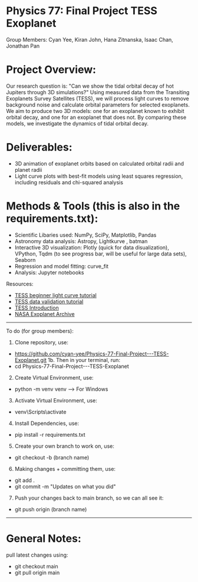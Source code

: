 # Physics 77: Final Project TESS Exoplanet

Group Members: Cyan Yee, Kiran John, Hana Zitnanska, Isaac Chan, Jonathan Pan

# Project Overview: 
Our research question is: "Can we show the tidal orbital decay of hot Jupiters through 3D simulations?" Using measured data from the Transiting Exoplanets Survey Satellites (TESS), we will process light curves to remove background noise and calculate orbital parameters for selected exoplanets. We aim to produce two 3D models: one for an exoplanet known to exhibit orbital decay, and one for an exoplanet that does not. By comparing these models, we investigate the dynamics of tidal orbital decay.

# Deliverables: 
- 3D animation of exoplanet orbits based on calculated orbital radii and planet radii  
- Light curve plots with best-fit models using least squares regression, including residuals and chi-squared analysis  

# Methods & Tools (this is also in the requirements.txt):
- Scientific Libaries used: NumPy, SciPy, Matplotlib, Pandas  
- Astronomy data analysis: Astropy, Lightkurve , batman 
- Interactive 3D visualization: Plotly (quick for data disualization), VPython, Tqdm (to see progress bar, will be useful for large data sets), Seaborn
- Regression and model fitting: curve_fit  
- Analysis: Jupyter notebooks

Resources:
- [TESS beginner light curve tutorial](https://spacetelescope.github.io/mast_notebooks/notebooks/TESS/beginner_how_to_use_lc/beginner_how_to_use_lc.html)  
- [TESS data validation tutorial](https://spacetelescope.github.io/mast_notebooks/notebooks/TESS/beginner_how_to_use_dvt/beginner_how_to_use_dvt.html)  
- [TESS Introduction](https://heasarc.gsfc.nasa.gov/docs/tess/TESS-Intro.html)  
- [NASA Exoplanet Archive](https://exoplanetarchive.ipac.caltech.edu/)  

-------------------------------------
To do (for group members):

1. Clone repository, use:
- https://github.com/cyan-yee/Physics-77-Final-Project---TESS-Exoplanet.git
1b. Then in your terminal, run:
- cd Physics-77-Final-Project---TESS-Exoplanet

2. Create Virtual Environment, use:
- python -m venv venv --> For Windows

3. Activate Virtual Environment, use:
- venv\Scripts\activate

4. Install Dependencies, use:
- pip install -r requirements.txt

5. Create your own branch to work on, use:
- git checkout -b (branch name)

6. Making changes + committing them, use:
- git add .
- git commit -m "Updates on what you did"

7. Push your changes back to main branch, so we can all see it:
- git push origin (branch name)

 -------------------------------------
# General Notes:

pull latest changes using:
- git checkout main
- git pull origin main
